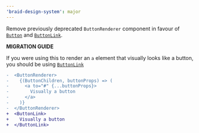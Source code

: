 ```yaml
---
'braid-design-system': major
---
```


Remove previously deprecated `ButtonRenderer` component in favour of [`Button`](https://seek-oss.github.io/braid-design-system/components/Button) and [`ButtonLink`](https://seek-oss.github.io/braid-design-system/components/ButtonLink).

**MIGRATION GUIDE**

If you were using this to render an `a` element that visually looks like a button, you should be using [`ButtonLink`](https://seek-oss.github.io/braid-design-system/components/ButtonLink)

```diff
-  <ButtonRenderer>
-    {(ButtonChildren, buttonProps) => (
-      <a to="#" {...buttonProps}>
-        Visually a button
-      </a>
-    )}
-  </ButtonRenderer>
+  <ButtonLink>
+    Visually a button
+  </ButtonLink>
```
